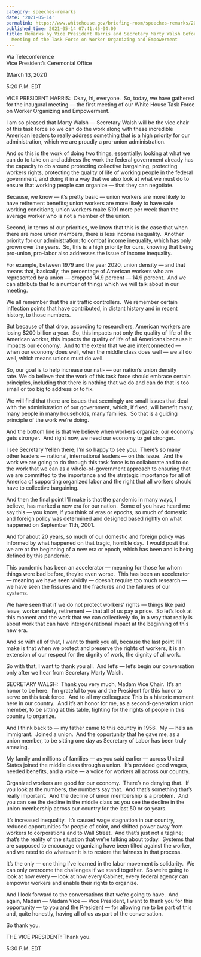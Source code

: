 ```yaml
---
category: speeches-remarks
date: '2021-05-14'
permalink: https://www.whitehouse.gov/briefing-room/speeches-remarks/2021/05/14/remarks-by-vice-president-harris-and-secretary-marty-walsh-before-inaugural-meeting-of-the-task-force-on-worker-organizing-and-empowerment/
published_time: 2021-05-14 07:41:45-04:00
title: Remarks by Vice President Harris and Secretary Marty Walsh Before Inaugural
  Meeting of the Task Force on Worker Organizing and Empowerment
---
```

 
Via Teleconference  
Vice President’s Ceremonial Office

(March 13, 2021)

5:20 P.M. EDT  
  
VICE PRESIDENT HARRIS:  Okay, hi, everyone.  So, today, we have gathered
for the inaugural meeting — the first meeting of our White House Task
Force on Worker Organizing and Empowerment.  
  
I am so pleased that Marty Walsh — Secretary Walsh will be the vice
chair of this task force so we can do the work along with these
incredible American leaders to really address something that is a high
priority for our administration, which we are proudly a pro-union
administration.   
  
And so this is the work of doing two things, essentially: looking at
what we can do to take on and address the work the federal government
already has the capacity to do around protecting collective bargaining,
protecting workers rights, protecting the quality of life of working
people in the federal government, and doing it in a way that we also
look at what we must do to ensure that working people can organize —
that they can negotiate.   
  
Because, we know — it’s pretty basic — union workers are more likely to
have retirement benefits; union workers are more likely to have safe
working conditions; union workers make $191 more per week than the
average worker who is not a member of the union.  
  
Second, in terms of our priorities, we know that this is the case that
when there are more union members, there is less income inequality. 
Another priority for our administration: to combat income inequality,
which has only grown over the years.  So, this is a high priority for
ours, knowing that being pro-union, pro-labor also addresses the issue
of income inequality.  
  
For example, between 1979 and the year 2020, union density — and that
means that, basically, the percentage of American workers who are
represented by a union — dropped 14.9 percent — 14.9 percent.  And we
can attribute that to a number of things which we will talk about in our
meeting.   
  
We all remember that the air traffic controllers.  We remember certain
inflection points that have contributed, in distant history and in
recent history, to those numbers.  
  
But because of that drop, according to researchers, American workers are
losing $200 billion a year.  So, this impacts not only the quality of
life of the American worker, this impacts the quality of life of all
Americans because it impacts our economy.  And to the extent that we are
interconnected — when our economy does well, when the middle class does
well — we all do well, which means unions must do well.   
  
So, our goal is to help increase our nati- — our nation’s union density
rate. We do believe that the work of this task force should embrace
certain principles, including that there is nothing that we do and can
do that is too small or too big to address or to fix.  
  
We will find that there are issues that seemingly are small issues that
deal with the administration of our government, which, if fixed, will
benefit many, many people in many households, many families.  So that is
a guiding principle of the work we’re doing.   
  
And the bottom line is that we believe when workers organize, our
economy gets stronger.  And right now, we need our economy to get
stronger.   
  
I see Secretary Yellen there; I’m so happy to see you.  There’s so many
other leaders — national, international leaders — on this issue.  And
the work we are going to do through this task force is to collaborate
and to do the work that we can as a whole-of-government approach to
ensuring that we are committed to the importance and the strategic
importance for all of America of supporting organized labor and the
right that all workers should have to collective bargaining.  
  
And then the final point I’ll make is that the pandemic in many ways, I
believe, has marked a new era for our nation.  Some of you have heard me
say this — you know, if you think of eras or epochs, so much of domestic
and foreign policy was determined and designed based rightly on what
happened on September 11th, 2001.   
  
And for about 20 years, so much of our domestic and foreign policy was
informed by what happened on that tragic, horrible day.  I would posit
that we are at the beginning of a new era or epoch, which has been and
is being defined by this pandemic.   
  
This pandemic has been an accelerator — meaning for those for whom
things were bad before, they’re even worse.  This has been an
accelerator — meaning we have seen vividly — doesn’t require too much
research — we have seen the fissures and the fractures and the failures
of our systems.   
  
We have seen that if we do not protect workers’ rights — things like
paid leave, worker safety, retirement — that all of us pay a price.  So
let’s look at this moment and the work that we can collectively do, in a
way that really is about work that can have intergenerational impact at
the beginning of this new era.   
  
And so with all of that, I want to thank you all, because the last point
I’ll make is that when we protect and preserve the rights of workers, it
is an extension of our respect for the dignity of work, the dignity of
all work.   
  
So with that, I want to thank you all.  And let’s — let’s begin our
conversation only after we hear from Secretary Marty Walsh.  
  
SECRETARY WALSH:  Thank you very much, Madam Vice Chair.  It’s an honor
to be here.  I’m grateful to you and the President for this honor to
serve on this task force.  And to all my colleagues: This is a historic
moment here in our country.  And it’s an honor for me, as a
second-generation union member, to be sitting at this table, fighting
for the rights of people in this country to organize.  
  
And I think back to — my father came to this country in 1956.  My — he’s
an immigrant.  Joined a union.  And the opportunity that he gave me, as
a union member, to be sitting one day as Secretary of Labor has been
truly amazing.   
  
My family and millions of families — as you said earlier — across United
States joined the middle class through a union.  It’s provided good
wages, needed benefits, and a voice — a voice for workers all across our
country.   
  
Organized workers are good for our economy.  There’s no denying that. 
If you look at the numbers, the numbers say that.  And that’s something
that’s really important.  And the decline of union membership is a
problem.  And you can see the decline in the middle class as you see the
decline in the union membership across our country for the last 50 or so
years.   
  
It’s increased inequality.  It’s caused wage stagnation in our country,
reduced opportunities for people of color, and shifted power away from
workers to corporations and to Wall Street.  And that’s just not a
tagline; that’s the reality of the situation that we’re talking about
today.  Systems that are supposed to encourage organizing have been
tilted against the worker, and we need to do whatever it is to restore
the fairness in that process.   
  
It’s the only — one thing I’ve learned in the labor movement is
solidarity.  We can only overcome the challenges if we stand together. 
So we’re going to look at how every — look at how every Cabinet, every
federal agency can empower workers and enable their rights to
organize.  
  
And I look forward to the conversations that we’re going to have.  And
again, Madam — Madam Vice — Vice President, I want to thank you for this
opportunity — to you and the President — for allowing me to be part of
this and, quite honestly, having all of us as part of the
conversation.   
  
So thank you.   
  
THE VICE PRESIDENT: Thank you.  
  
5:30 P.M. EDT  
